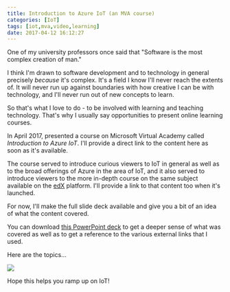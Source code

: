 ```yaml
---
title: Introduction to Azure IoT (an MVA course)
categories: [IoT]
tags: [iot,mva,video,learning]
date: 2017-04-12 16:12:27
---
```


One of my university professors once said that "Software is the most complex creation of man."

I think I'm drawn to software development and to technology in general precisely _because_ it's complex. It's a field I know I'll never reach the extents of. It will never run up against boundaries with how creative I can be with technology, and I'll never run out of new concepts to learn.

So that's what I love to do - to be involved with learning and teaching technology. That's why I usually say opportunities to present online learning courses.

In April 2017, presented a course on Microsoft Virtual Academy called _Introduction to Azure IoT_. I'll provide a direct link to the content here as soon as it's available.

The course served to introduce curious viewers to IoT in general as well as to the broad offerings of Azure in the area of IoT, and it also served to introduce viewers to the more in-depth course on the same subject available on the [edX](http://edx.org) platform. I'll provide a link to that content too when it's launched.

For now, I'll make the full slide deck available and give you a bit of an idea of what the content covered.

You can download [this PowerPoint deck](https://1drv.ms/p/s!AvStLR7eqJbDxbU8p3yuNOjRpThE0g) to get a deeper sense of what was covered as well as to get a reference to the various external links that I used.

Here are the topics...

![](/files/iotmva_01.png)

Hope this helps you ramp up on IoT!